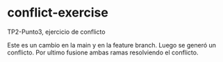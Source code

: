 # conflict-exercise
TP2-Punto3, ejercicio de conflicto


Este es un cambio en la main  y en la feature branch. Luego se generó un conflicto. Por ultimo fusione ambas ramas resolviendo el conflicto.



